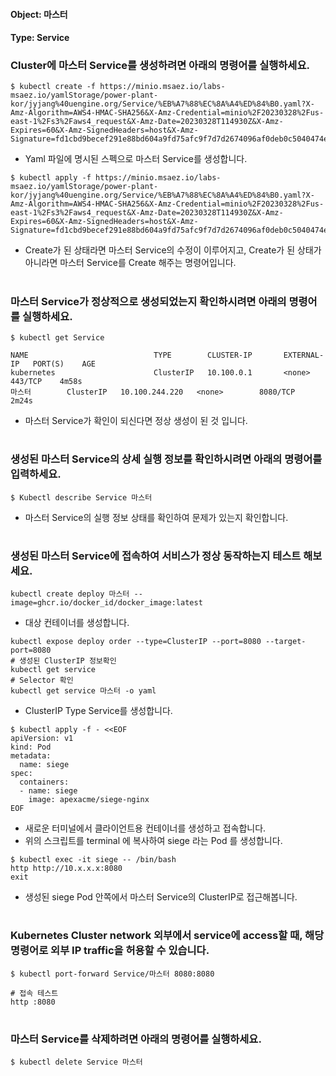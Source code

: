 
#### Object: 마스터
#### Type: Service

### Cluster에 마스터 Service를 생성하려면 아래의 명령어를 실행하세요.

```
$ kubectl create -f https://minio.msaez.io/labs-msaez.io/yamlStorage/power-plant-kor/jyjang%40uengine.org/Service/%EB%A7%88%EC%8A%A4%ED%84%B0.yaml?X-Amz-Algorithm=AWS4-HMAC-SHA256&X-Amz-Credential=minio%2F20230328%2Fus-east-1%2Fs3%2Faws4_request&X-Amz-Date=20230328T114930Z&X-Amz-Expires=60&X-Amz-SignedHeaders=host&X-Amz-Signature=fd1cbd9becef291e88bd604a9fd75afc9f7d7d2674096af0deb0c5040474e6a9
```
- Yaml 파일에 명시된 스펙으로 마스터 Service를 생성합니다.  

```
$ kubectl apply -f https://minio.msaez.io/labs-msaez.io/yamlStorage/power-plant-kor/jyjang%40uengine.org/Service/%EB%A7%88%EC%8A%A4%ED%84%B0.yaml?X-Amz-Algorithm=AWS4-HMAC-SHA256&X-Amz-Credential=minio%2F20230328%2Fus-east-1%2Fs3%2Faws4_request&X-Amz-Date=20230328T114930Z&X-Amz-Expires=60&X-Amz-SignedHeaders=host&X-Amz-Signature=fd1cbd9becef291e88bd604a9fd75afc9f7d7d2674096af0deb0c5040474e6a9
```
- Create가 된 상태라면 마스터 Service의 수정이 이루어지고, Create가 된 상태가 아니라면 마스터 Service를 Create 해주는 명령어입니다.
#

### 마스터 Service가 정상적으로 생성되었는지 확인하시려면 아래의 명령어를 실행하세요.

```
$ kubectl get Service

NAME                            TYPE        CLUSTER-IP       EXTERNAL-IP   PORT(S)    AGE
kubernetes                      ClusterIP   10.100.0.1       <none>        443/TCP    4m58s
마스터        ClusterIP   10.100.244.220   <none>        8080/TCP   2m24s

```
- 마스터 Service가 확인이 되신다면 정상 생성이 된 것 입니다.
#

### 생성된 마스터 Service의 상세 실행 정보를 확인하시려면 아래의 명령어를 입력하세요.

```
$ Kubectl describe Service 마스터
```
- 마스터 Service의 실행 정보 상태를 확인하여 문제가 있는지 확인합니다.
#

### 생성된 마스터 Service에 접속하여 서비스가 정상 동작하는지 테스트 해보세요.

```
kubectl create deploy 마스터 --image=ghcr.io/docker_id/docker_image:latest
```
- 대상 컨테이너를 생성합니다.  

```
kubectl expose deploy order --type=ClusterIP --port=8080 --target-port=8080
# 생성된 ClusterIP 정보확인
kubectl get service 
# Selector 확인
kubectl get service 마스터 -o yaml
```
- ClusterIP Type Service를 생성합니다.

```
$ kubectl apply -f - <<EOF
apiVersion: v1
kind: Pod
metadata:
  name: siege
spec:
  containers:
  - name: siege
    image: apexacme/siege-nginx
EOF
```
- 새로운 터미널에서 클라이언트용 컨테이너를 생성하고 접속합니다.
- 위의 스크립트를 terminal 에 복사하여 siege 라는 Pod 를 생성합니다.  

```
$ kubectl exec -it siege -- /bin/bash
http http://10.x.x.x:8080
exit
```
- 생성된 siege Pod 안쪽에서 마스터 Service의 ClusterIP로 접근해봅니다.
#

### Kubernetes Cluster network 외부에서 service에 access할 때, 해당 명령어로 외부 IP traffic을 허용할 수 있습니다.

```
$ kubectl port-forward Service/마스터 8080:8080

# 접속 테스트
http :8080
```
#

### 마스터 Service를 삭제하려면 아래의 명령어를 실행하세요.

```
$ kubectl delete Service 마스터
```
#

